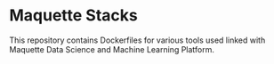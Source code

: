 # Maquette Stacks

This repository contains Dockerfiles for various tools used linked with Maquette Data Science and Machine Learning Platform.

